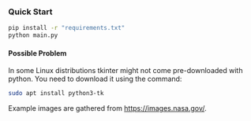 ### Quick Start
```sh
pip install -r "requirements.txt"
python main.py
```

#### Possible Problem
In some Linux distributions tkinter might not come pre-downloaded with python. You need to download it using the command: 
```sh
sudo apt install python3-tk
```

Example images are gathered from https://images.nasa.gov/.